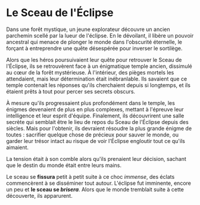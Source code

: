 # Le Sceau de l'Éclipse

Dans une forêt mystique, un jeune explorateur découvre un ancien parchemin scellé par la lueur de l'éclipse. En le dévoilant, il libère un pouvoir ancestral qui menace de plonger le monde dans l'obscurité éternelle, le forçant à entreprendre une quête désespérée pour inverser le sortilège.

Alors que les héros poursuivaient leur quête pour retrouver le Sceau de l'Éclipse, ils se retrouvèrent face à un énigmatique temple ancien, dissimulé au cœur de la forêt mystérieuse. À l'intérieur, des pièges mortels les attendaient, mais leur détermination était inébranlable. Ils savaient que ce temple contenait les réponses qu'ils cherchaient depuis si longtemps, et ils étaient prêts à tout pour percer ses secrets obscurs.

À mesure qu'ils progressaient plus profondément dans le temple, les énigmes devenaient de plus en plus complexes, mettant à l'épreuve leur intelligence et leur esprit d'équipe. Finalement, ils découvrirent une salle secrète qui semblait être le lieu de repos du Sceau de l'Éclipse depuis des siècles. Mais pour l'obtenir, ils devraient résoudre la plus grande énigme de toutes : sacrifier quelque chose de précieux pour sauver le monde, ou garder leur trésor intact au risque de voir l'Éclipse engloutir tout ce qu'ils aimaient.

La tension était à son comble alors qu'ils prenaient leur décision, sachant que le destin du monde était entre leurs mains.

Le sceau se **fissura** petit à petit suite à ce choc *immense*, des éclats commencèrent à se disséminer tout autour. L'éclipse fut imminente, encore un peu et **le sceau se _brisera_**. Alors que le monde tremblait suite à cette découverte, ils apparurent.